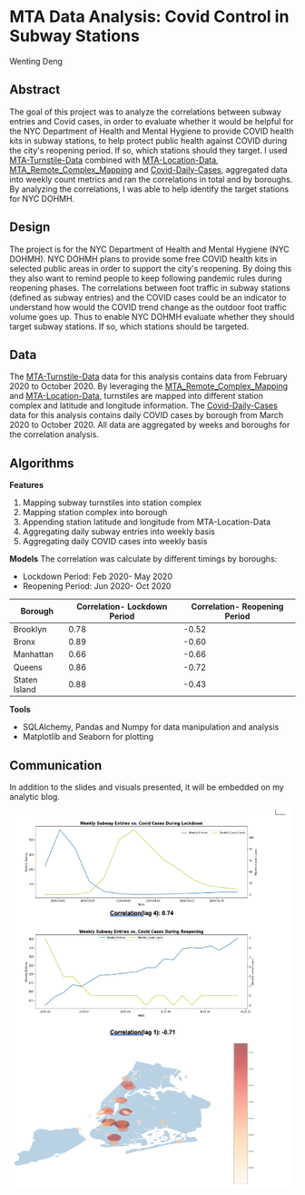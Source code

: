 # MTA Data Analysis: Covid Control in Subway Stations
Wenting Deng

## Abstract
The goal of this project was to analyze the correlations between subway entries and Covid cases, in order to evaluate whether it would be helpful for the NYC Department of Health and Mental Hygiene to provide COVID health kits in subway stations, to help protect public health against COVID during the city's reopening period. If so, which stations should they target. I used [MTA-Turnstile-Data](http://web.mta.info/developers/turnstile.html) combined with [MTA-Location-Data](https://atisdata.s3.amazonaws.com/Station/Stations.csv), [MTA_Remote_Complex_Mapping](https://github.com/qri-io/data-stories-scripts/blob/master/nyc-turnstile-counts/lookup/remote_complex_lookup.csv) and [Covid-Daily-Cases](https://github.com/nychealth/coronavirus-data/tree/master/trends), aggregated data into weekly count metrics and ran the correlations in total and by boroughs. By analyzing the correlations, I was able to help identify the target stations for NYC DOHMH.

## Design
The project is for the NYC Department of Health and Mental Hygiene (NYC DOHMH). NYC DOHMH plans to provide some free COVID health kits in selected public areas in order to support the city's reopening. By doing this they also want to remind people to keep following pandemic rules during reopening phases. The correlations between foot traffic in subway stations (defined as subway entries) and the COVID cases could be an indicator to understand how would the COVID trend change as the outdoor foot traffic volume goes up. Thus to enable NYC DOHMH evaluate whether they should target subway stations. If so, which stations should be targeted.

## Data
The [MTA-Turnstile-Data](http://web.mta.info/developers/turnstile.html) data for this analysis contains data from February 2020 to October 2020. By leveraging the [MTA_Remote_Complex_Mapping](https://github.com/qri-io/data-stories-scripts/blob/master/nyc-turnstile-counts/lookup/remote_complex_lookup.csv) and [MTA-Location-Data](https://atisdata.s3.amazonaws.com/Station/Stations.csv), turnstiles are mapped into different station complex and latitude and longitude information.
The [Covid-Daily-Cases](https://github.com/nychealth/coronavirus-data/tree/master/trends) data for this analysis contains daily COVID cases by borough from March 2020 to October 2020.
All data are aggregated by weeks and boroughs for the correlation analysis.

## Algorithms
**Features**
1. Mapping subway turnstiles into station complex
2. Mapping station complex into borough
3. Appending station latitude and longitude from MTA-Location-Data
4. Aggregating daily subway entries into weekly basis
5. Aggregating daily COVID cases into weekly basis

**Models**
The correlation was calculate by different timings by boroughs:
* Lockdown Period: Feb 2020- May 2020
* Reopening Period: Jun 2020- Oct 2020

| Borough | Correlation- Lockdown Period | Correlation- Reopening Period |
| --- | --- | --- |
| Brooklyn | 0.78 | -0.52 |
| Bronx | 0.89 | -0.60 |
| Manhattan| 0.66 | -0.66 |
| Queens | 0.86 | -0.72|
| Staten Island | 0.88 | -0.43|

**Tools**
* SQLAlchemy, Pandas and Numpy for data manipulation and analysis
* Matplotlib and Seaborn for plotting

## Communication
In addition to the slides and visuals presented, it will be embedded on my analytic blog.

<img src="Project_Pic.png" width=500>
